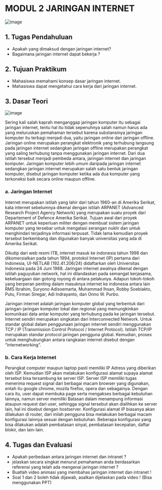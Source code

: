 # MODUL 2 JARINGAN INTERNET
![image](https://user-images.githubusercontent.com/70986579/153548806-bf05ad16-b09e-4d44-90a4-5106de522bee.png)
## 1.	Tugas Pendahuluan
-	Apakah yang dimaksud dengan jaringan internet?
-	Bagaimana jaringan internet dapat bekerja ?

## 2.	Tujuan Praktikum
-	Mahasiswa memahami konsep dasar jaringan internet.
-	Mahasiswa dapat mengetahui cara kerja dari jaringan internet.

## 3.	Dasar Teori
![image](https://user-images.githubusercontent.com/70986579/153549049-6497080e-d1b0-49d3-875d-26d80eb8e5b8.png)

Sering kali salah kaprah menganggap jaringan komputer itu sebagai jaringan internet, tentu hal itu tidak sepenuhnya salah namun harus ada yang meluruskan pemahaman tersebut karena substansinya jaringan komputer itu terbagi menjadi dua, yaitu jaringan online dan jaringan offline. Jaringan online merupakan perangkat elektronik yang terhubung langsung pada jaringan internet sedangkan jaringan offline merupakan perangkat yang saling terhubung tanpa menggunakan jaringan internet. Dari dua istilah tersebut menjadi pembeda antara, jaringan internet dan jaringan komputer. Jaringan komputer lebih umum daripada jaringan internet sedangkan jaringan internet merupakan salah satu bentuk jaringan komputer, disebut jaringan komputer ketika ada dua komputer yang terkoneksi baik secara online maupun offline.

### a.	Jaringan Internet


Internet merupakan istilah yang lahir dari tahun 1960-an di Amerika Serikat, kata internet sebelumnya dikenal dengan istilah ARPANET (Advanced Research Project Agency Network) yang merupakan suatu proyek dari Departement of Defence Amerika Serikat. Tujuan awal dari proyek ARPANET untuk keperluan militer dengan membuat sistem jaringan komputer yang tersebar untuk mengatasi serangan nuklir dan untuk menghindari terjadinya informasi terpusat. Tidak lama kemudian proyek tersebut berkembang dan digunakan banyak universitas yang ada di Amerika Serikat. 

Dikutip dari web resmi ITB, internet masuk ke indonesia tahun 1998 dan dikomersialkan pada tahun 1994, protokol Internet (IP) pertama dari Indonesia, UI-NETLAB (192.41.206/24) didaftarkan oleh Universitas Indonesia pada 24 Juni 1988. Jaringan internet awalnya dikenal dengan istilah paguyuban network, hal ini dilandaskan pada semangat kerjasama, kekeluargaan dan gotong royong di antara pelakunya. Adapun tokoh-tokoh yang berperan penting dalam masuknya internet ke indonesia antara lain RMS Ibrahim, Suryono Adisoemarta, Muhammad Ihsan, Robby Soebiakto, Putu, Firman Siregar, Adi Indrayanto, dan Onno W. Purbo.

Jaringan internet adalah jaringan komputer global yang terbentuk dari jaringan-jaringan komputer lokal dan regional yang memungkinkan komunikasi data antar komputer yang terhubung pada ke jaringan tersebut. Internet sendiri merupakan singkatan dari Interconnected Network. Untuk standar global dalam penggunaan jaringan internet sendiri menggunakan TCP / IP (Transmission Control Protocol / Internet Protocol).
Istilah TCP/IP merupakan standar protocol jaringan pengguna global. Kemudian, proses untuk menghubungkan antara rangkaian internet disebut dengan “internetworking”.

### b.	Cara Kerja Internet

Perangkat computer maupun laptop pasti memiliki IP Adress yang diberikan oleh ISP. Kemudian ISP akan melakukan konfigurasi alamat supaya alamat tersebut bisa tersambung ke server ISP. Server ISP memiliki tugas menerima request signal dari berbagai macam browser yang digunakan, entah itu google chrome, mozila firefox, opera dan sebagainya. Dengan cara itu, user dapat membuka page serta mengakses berbagai kebutuhan lainnya, namun server memiliki Batasan dalam menampung informasi ataupun request dari user, sehingga signal tersebut akan dialihkan ke server lain, hal ini disebut dengan hostserver.
Konfigurasi alamat IP biasanya akan dilakukan di router, dari inilah pengguna bisa melakukan berbagai macam konfigurasi lainnya sesuai dengan kebutuhan.  Beberapa konfigurasi yang bisa dilakukan adalah pembatasan sinyal, pembatasan kecepatan, daftar blokir, dan lain-lain.

## 4. Tugas dan Evaluasi
- Apakah perbedaan antara jaringan internet dan intranet ?
- jelaskan secara singkat menurut pemahaman anda berdasarkan referensi yang telah ada mengenai jaringan internet ?
- Buatlah video animasi yang membahas jaringan internet dan intranet !
- Soal 1 dan 2 boleh tidak dijawab, asalkan dijelaskan pada video ! (Bisa menggunakan PPT)
